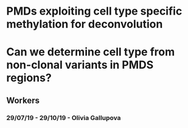 # PMDs exploiting cell type specific methylation for deconvolution

# Can we determine cell type from non-clonal variants in PMDS regions?

## Workers

### 29/07/19 - 29/10/19 - Olivia Gallupova